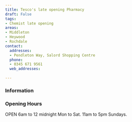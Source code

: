 ```yaml
---
title: Tesco's late opening Pharmacy
draft: False
tags:
- Chemist late opening
areas:
- Middleton
- Heywood
- Rochdale
contact:
  addresses:
  - Pendleton Way, Salord Shopping Centre
  phone:
  - 0345 671 9561
  web_addresses:
  
---
```


### Information


### Opening Hours
OPEN 6am to 12 midnight Mon to Sat.
11am to 5pm Sundays.